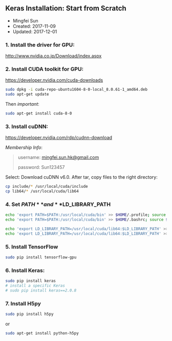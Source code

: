 ## Keras Installation: Start from Scratch

* Mingfei Sun
* Created: 2017-11-09
* Updated: 2017-12-01

### 1. Install the driver for GPU:
http://www.nvidia.co.jp/Download/index.aspx

### 2. Install CUDA toolkit for GPU:
https://developer.nvidia.com/cuda-downloads
``` bash
sudo dpkg -i cuda-repo-ubuntu1604-8-0-local_8.0.61-1_amd64.deb
sudo apt-get update
```
Then *important*:
``` bash
sudo apt-get install cuda-8-0
```

### 3. Install cuDNN:
https://developer.nvidia.com/rdp/cudnn-download

*Membership Info*:
> username: mingfei.sun.hk@gmail.com
> 
> password: Sun123457

Select: Download cuDNN v6.0. After tar, copy files to the right directory:
``` bash
cp include/* /usr/local/cuda/include
cp lib64/* /usr/local/cuda/lib64
```

### 4. Set **$PATH** and **$LD_LIBRARY_PATH**
``` bash
echo 'export PATH=$PATH:/usr/local/cuda/bin' >> $HOME/.profile; source $HOME/.profile
echo 'export PATH=$PATH:/usr/local/cuda/bin' >> $HOME/.bashrc; source $HOME/.bashrc

echo 'export LD_LIBRARY_PATH=/usr/local/cuda/lib64:$LD_LIBRARY_PATH' >> ~/.profile; source ~/.profile
echo 'export LD_LIBRARY_PATH=/usr/local/cuda/lib64:$LD_LIBRARY_PATH' >> ~/.bashrc; source ~/.bashrc
```

### 5. Install TensorFlow
``` bash
sudo pip install tensorflow-gpu
```

### 6. Install Keras:
``` bash
sudo pip install keras
# install a specific Keras
# sudo pip install keras==2.0.8
```

### 7. Install H5py
``` bash
sudo pip install h5py
```
or
``` bash
sudo apt-get install python-h5py
```
